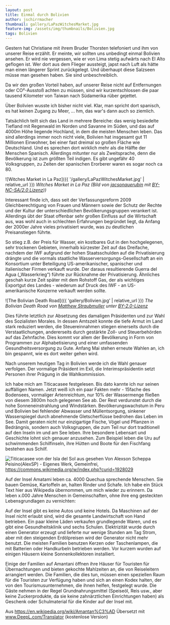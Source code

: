 ```yaml
---
layout: post
title: Einmal durch Bolivien
author: jschirrmacher
thumbnail: gallery/LaPazWitchesMarket.jpg
feature-img: /assets/img/thumbnails/Bolivien.jpg
tags: Bolivien
---
```

<span class="author joachim"></span> Gestern hat Christiane mit ihrem Bruder Thorsten telefoniert und ihm von unserer Reise erzählt. Er meinte, wir sollten uns unbedingt einmal Bolivien ansehen. Er wird nie vergessen, wie er von Lima stetig aufwärts nach El Alto geflogen ist. Wer dort aus dem Flieger aussteigt, japst nach Luft als hätte man einen längerer Sprint zurückgelegt. Und überhaupt diese Salzseen müsse man gesehen haben. Sie sind unbeschreiblich. 

Da wir den großen Vorteil haben, auf unserer Reise nicht auf Entfernungen oder CO²-Ausstoß achten zu müssen, sind wir kurzentschlossen die paar tausend Kilometer von Taiwan nach Südamerika rüber gejettet.

Über Bolivien wusste ich bisher nicht viel. Klar, man spricht dort spanisch, es hat keinen Zugang zu Meer, ... hm, das war's dann auch so ziemlich.

Tatsächlich teilt sich das Land in mehrere Bereiche: das wenig besiedelte Tiefland mit Regenwald im Norden und Savanne im Süden, und das auf 4000m Höhe liegende Hochland, in dem die meisten Menschen leben. Das sind allerdings immer noch nicht viele, Bolivien hat insgesamt gut 11 Millionen Einwohner, bei einer fast dreimal so großen Fläche wie Deutschland. Und es sprechen dort wirklich mehr als die Hälfte der Menschen Spanisch. Allerdings mitunter nur als Zweitsprache, denn die Bevölkerung ist zum größten Teil indigen. Es gibt ungefähr 40 Volksgruppen, zu Zeiten der spanischen Erorberer waren es sogar noch ca 80.

![Witches Market in La Paz]({{ '/gallery/LaPazWitchesMarket.jpg' | relative_url }})
_Witches Market in La Paz (Bild von [jacsonquerubin](https://www.flickr.com/photos/spacial/) mit [BY-NC-SA/2.0 Lizenz](https://creativecommons.org/licenses/by-nc-sa/2.0/
)))_

Interessant finde ich, dass seit der Verfassungsreform 2009 Gleichberechtigung von Frauen und Männern sowie der Schutz der Rechte und der Kultur der unterschiedlichen Bevölkerungsgruppen verankert ist. Allerdings übt der Staat offenbar sehr großen Einfluss auf die Wirtschaft aus, was wohl auch in schlechten Erfahrungen begründet liegt, da Anfang der 2000er Jahre vieles privatisiert wurde, was zu deutlichen Preisanstiegen führte.

So stieg z.B. der Preis für Wasser, ein kostbares Gut in den hochgelegenen, sehr trockenen Gebieten, innerhalb kürzester Zeit auf das Dreifache, nachdem der IWF aufgrund der hohen Staatsschulden auf die Privatisierung drängte und die vormals staatliche Wasserversorgungs-Gesellschaft an ein Konsortium unter Beteiligung US-amerikanischer, spanischer und italienischer Firmen verkauft wurde. Der daraus resultierende Guerra del Agua („Wasserkrieg“) führte zur Rücknahme der Privatisierung. Ähnliches geschah kurze Zeit später mit dem Rohstoff Gas, der als wichtiges Exportgut des Landes - wiederum auf Druck des IWF - an US-amerikanische Konzerne verkauft werden sollte.

![The Bolivian Death Road]({{ 'gallery/Bolivien.jpg' | relative_url }})
_The Bolivian Death Road von [Matthew Straubmuller](https://www.flickr.com/photos/imatty35/) unter [BY-2.0-Lizenz](https://creativecommons.org/licenses/by/2.0/)_

Dies führte letztlich zur Absetzung des damaligen Präsidenten und zur Wahl des Sozialisten Morales. In dessen Amtszeit konnte die tiefe Armut im Land stark reduziert werden, die Steuereinnahmen stiegen einerseits durch die Verstaatlichungen, andererseits durch gestärkte Zoll- und Steuerbehörden auf das Zehnfache. Dies kommt vor allem der Bevölkerung in Form von Programmen zur Alphabetisierung und einer umfassenden Gesundheitsversorgung zu Gute. Anfang Mai stehen erneute Wahlen an, ich bin gespannt, wie es dort weiter gehen wird.

<span class="author christiane"></span>
Nach unserem heutigen Tag in Bolivien werde ich die Wahl genauer verfolgen. Der vormalige Präsident im Exil, die Interimspräsidentin setzt Personen ihrer Prägung in die Wahlkommission. 

Ich habe mich am Titicacasee festgelesen. Bis dato kannte ich nur seinen auffälligen Namen. Jetzt weiß ich ein paar Fakten mehr - 15fache des Bodensees, vormaliger Artenreichtum, nur 10% der Wassermenge fließen von diesem 3800m hoch gelegenen See ab. Der Rest verdunstet durch die hohe Sonneneinstrahlung und Windstärken. Bevölkerungswachstum in Peru und Bolivien bei fehlender Abwasser und Müllentsorgung, sinkener Wasserspiegel durch abnehmende Gletscherflüsse bedrohen das Leben im See. Damit geraten nicht nur einzigartige Fische, Vögel und Pflanzen in Bedrängnis, sondern auch Volksgruppen, die zum Teil nur dort traditionell auf den Inseln im und am See leben. Ihre besondere Lebensart und Geschichte lohnt sich genauer anzusehen. Zum Beispiel leben die Uru auf schwimmenden Schilfinseln, ihre Hütten und Boote für den Fischfang bestehen aus Schilf. 

![Titicacasee von der Isla del Sol aus gesehen](gallery/Titicacasee.jpg) 
Von Alexson Scheppa Peisino(AlexSP) - Eigenes Werk, Gemeinfrei, https://commons.wikimedia.org/w/index.php?curid=1928029

Auf der Insel Amatami leben ca. 4000 Quechua sprechende Menschen. Sie bauen Gemüse, Kartoffeln an, halten Rinder und Schafe. Ich habe ein Stück Text hier aus Wikipedia übernommen, um mich wieder zu erinnern. Da leben x.000 Jahre Menschen in Gemeinschaften, ohne ihre eng gesteckten Lebensgrundlagen zu vernichten:

Auf der Insel gibt es keine Autos und keine Hotels. Da Maschinen auf der Insel nicht erlaubt sind, wird die gesamte Landwirtschaft von Hand betrieben. Ein paar kleine Läden verkaufen grundlegende Waren, und es gibt eine Gesundheitsklinik und sechs Schulen. Elektrizität wurde durch einen Generator erzeugt und lieferte nur wenige Stunden am Tag Strom, aber mit den steigenden Erdölpreisen wird der Generator nicht mehr benutzt. Die meisten Familien benutzen Kerzen oder Taschenlampen, die mit Batterien oder Handkurbeln betrieben werden. Vor kurzem wurden auf einigen Häusern kleine Sonnenkollektoren installiert.

Einige der Familien auf Amantani öffnen ihre Häuser für Touristen für Übernachtungen und bieten gekochte Mahlzeiten an, die von Reiseleitern arrangiert werden. Die Familien, die dies tun, müssen einen speziellen Raum für die Touristen zur Verfügung haben und sich an einen Kodex halten, der von den Tourismusunternehmen, die ihnen helfen, festgelegt wurde. Die Gäste nehmen in der Regel Grundnahrungsmittel (Speiseöl, Reis usw., aber keine Zuckerprodukte, da sie keine zahnärztlichen Einrichtungen haben) als Geschenk oder Schulmaterial für die Kinder auf der Insel mit.

Aus https://en.wikipedia.org/wiki/Amantan%C3%AD Übersetzt mit www.DeepL.com/Translator (kostenlose Version)
